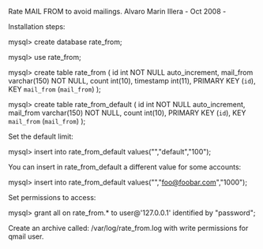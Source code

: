 Rate MAIL FROM to avoid mailings.
Alvaro Marin Illera - Oct 2008 - <alvaro at hostalia.com>


Installation steps:

mysql> create database rate_from;

mysql> use rate_from;

mysql> create table rate_from (
       id int NOT NULL auto_increment,
       mail_from varchar(150) NOT NULL,
       count int(10),
       timestamp int(11),
       PRIMARY KEY  (`id`),
       KEY `mail_from` (`mail_from`)
);

mysql> create table rate_from_default (
       id int NOT NULL auto_increment,
       mail_from varchar(150) NOT NULL,
       count int(10),
       PRIMARY KEY  (`id`),
       KEY `mail_from` (`mail_from`)
);

Set the default limit:

mysql> insert into rate_from_default values("","default","100");

You can insert in rate_from_default a different value for some accounts:

mysql> insert into rate_from_default values("","foo@foobar.com","1000");

Set permissions to access:

mysql> grant all on rate_from.* to user@'127.0.0.1' identified by "password";

Create an archive called: /var/log/rate_from.log with write permissions for qmail user.
